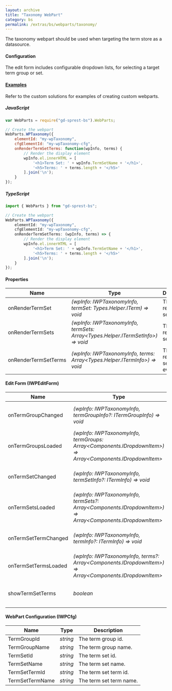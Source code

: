 ```yaml
---
layout: archive
title: "Taxonomy WebPart"
category: bs
permalink: /extras/bs/webparts/taxonomy/
---
```

The taxonomy webpart should be used when targeting the term store as a datasource.

#### Configuration
The edit form includes configurable dropdown lists, for selecting a target term group or set.

#### [Examples](/examples/solutions)
Refer to the custom solutions for examples of creating custom webparts.

##### JavaScript
```js
var WebParts = require("gd-sprest-bs").WebParts;

// Create the webpart
WebParts.WPTaxonomy({
    elementId: "my-wpTaxonomy",
    cfgElementId: "my-wpTaxonomy-cfg",
    onRenderTermSetTerms: function(wpInfo, terms) {
        // Render the display element
        wpInfo.el.innerHTML = [
            '<h1>Term Set: ' + wpInfo.TermSetName + '</h1>',
            '<h5>Terms: ' + terms.length + '</h5>'
        ].join('\n');
    }
});
```

##### TypeScript
```ts
import { WebParts } from "gd-sprest-bs";

// Create the webpart
WebParts.WPTaxonomy({
    elementId: "my-wpTaxonomy",
    cfgElementId: "my-wpTaxonomy-cfg",
    onRenderTermSetTerms: (wpInfo, terms) => {
        // Render the display element
        wpInfo.el.innerHTML = [
            '<h1>Term Set: ' + wpInfo.TermSetName + '</h1>',
            '<h5>Terms: ' + terms.length + '</h5>'
        ].join('\n');
    }
});
```

#### Properties

| Name | Type | Description |
| --- | --- | --- |
| onRenderTermSet | _(wpInfo: IWPTaxonomyInfo, termSet: Types.Helper.ITerm) => void_ | The on render term set event. |
| onRenderTermSets | _(wpInfo: IWPTaxonomyInfo, termSets: Array&lt;Types.Helper.ITermSetInfo&gt;) => void_ | The on render term sets event. |
| onRenderTermSetTerms | _(wpInfo: IWPTaxonomyInfo, terms: Array&lt;Types.Helper.ITermInfo&gt;) => void_ | The on render term set terms event. |

#### Edit Form (IWPEditForm)

| Name | Type | Description |
| --- | --- | --- |
| onTermGroupChanged | _(wpInfo: IWPTaxonomyInfo, termGroupInfo?: ITermGroupInfo) => void_ | The term group changed event. |
| onTermGroupsLoaded | _(wpInfo: IWPTaxonomyInfo, termGroups: Array&lt;Components.IDropdownItem&gt;) => Array&lt;Components.IDropdownItem&gt;_ | The term group loaded event. |
| onTermSetChanged | _(wpInfo: IWPTaxonomyInfo, termSetInfo?: ITermInfo) => void_ | The term set changed event. |
| onTermSetsLoaded | _(wpInfo: IWPTaxonomyInfo, termSets?: Array&lt;Components.IDropdownItem&gt;) => Array&lt;Components.IDropdownItem&gt;_ | The term set loaded event. |
| onTermSetTermChanged | _(wpInfo: IWPTaxonomyInfo, termInfo?: ITermInfo) => void_ | The term set term changed event. |
| onTermSetTermsLoaded | _(wpInfo: IWPTaxonomyInfo, terms?: Array&lt;Components.IDropdownItem&gt;) => Array&lt;Components.IDropdownItem&gt;_ | The term set terms loaded event. |
| showTermSetTerms | _boolean_ | Flag to display the term set terms. |

#### WebPart Configuration (IWPCfg)

| Name | Type | Description |
| --- | --- | --- |
| TermGroupId | _string_ | The term group id. |
| TermGroupName | _string_ | The term group name. |
| TermSetId | _string_ | The term set id. |
| TermSetName | _string_ | The term set name. |
| TermSetTermId | _string_ | The term set term id. |
| TermSetTermName | _string_ | The term set term name. |